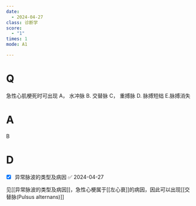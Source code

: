 ```yaml
---
date:
  - 2024-04-27
class: 诊断学
score:
  - "1"
times: 1
mode: A1

---
```



# Q
急性心肌梗死时可出现
A， 水冲脉 B. 交替脉
C， 重搏脉 D. 脉搏短绌
E.脉搏消失

# A

B



# D

- [x] 异常脉波的类型及病因 ✅ 2024-04-27

见[[异常脉波的类型及病因]]，急性心梗属于[[左心衰]]的病因，因此可以出现[[交替脉(Pulsus alternans)]]